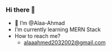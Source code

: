 ### Hi there 👋
- 👋 I’m @Alaa-Ahmad
- I’m currently learning MERN Stack
- How to reach me?
  - alaaahmed2032002@gmail.com

<!--
**AlaaaAhmad/AlaaaAhmad** is a ✨ _special_ ✨ repository because its `README.md` (this file) appears on your GitHub profile.

Here are some ideas to get you started:

- 🔭 I’m currently working on ...
- 🌱 I’m currently learning ...
- 👯 I’m looking to collaborate on ...
- 🤔 I’m looking for help with ...
- 💬 Ask me about ...
- 📫 How to reach me: ...
- 😄 Pronouns: ...
- ⚡ Fun fact: ...
-->
